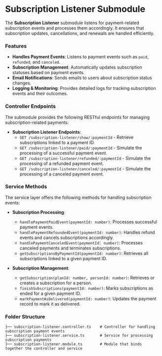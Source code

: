 # Subscription Listener Submodule

The **Subscription Listener** submodule listens for payment-related subscription events and processes them accordingly. It ensures that subscription updates, cancellations, and renewals are handled efficiently.

### Features

- **Handles Payment Events**: Listens to payment events such as `paid`, `refunded`, and `canceled`.
- **Subscription Management**: Automatically updates subscription statuses based on payment events.
- **Email Notifications**: Sends emails to users about subscription status changes.
- **Logging & Monitoring**: Provides detailed logs for tracking subscription events and their outcomes.

### Controller Endpoints

The submodule provides the following RESTful endpoints for managing subscription-related payments:

- **Subscription Listener Endpoints**:
  - `GET /subscription-listener/show/:paymentId` - Retrieve subscriptions linked to a payment ID.
  - `GET /subscription-listener/paid/:paymentId` - Simulate the processing of a successful payment event.
  - `GET /subscription-listener/refunded/:paymentId` - Simulate the processing of a refunded payment event.
  - `GET /subscription-listener/canceled/:paymentId` - Simulate the processing of a canceled payment event.

### Service Methods

The service layer offers the following methods for handling subscription events:

- **Subscription Processing**:

  - `handlePaymentPaidEvent(paymentId: number)`: Processes successful payment events.
  - `handlePaymentRefoundedEvent(paymentId: number)`: Handles refund events and cancels subscriptions accordingly.
  - `handlePaymentCanceledEvent(paymentId: number)`: Processes canceled payments and terminates subscriptions.
  - `getSubscriptionsByPaymentId(paymentId: number)`: Retrieves all subscriptions linked to a given payment ID.

- **Subscription Management**:
  - `getSubscription(planId: number, personId: number)`: Retrieves or creates a subscription for a person.
  - `finishSubscriptions(paymentId: number)`: Marks subscriptions as ended for a given payment ID.
  - `markPaymentAsDelivered(paymentId: number)`: Updates the payment record to mark it as delivered.

### Folder Structure

```plaintext
├── subscription-listener.controller.ts    # Controller for handling subscription payment events
├── subscription-listener.service.ts       # Service for processing subscription payments
├── subscription-listener.module.ts        # Module that binds together the controller and service
```
